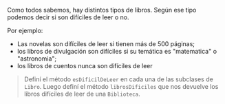 Como todos sabemos, hay distintos tipos de libros. Según ese tipo podemos decir si son difíciles de leer o no.

Por ejemplo:

* Las novelas son difíciles de leer si tienen más de 500 páginas;
* los libros de divulgación son difíciles si su temática es "matematica" o "astronomia";
* los libros de cuentos nunca son difíciles de leer


> Definí el método `esDificilDeLeer` en cada una de las subclases de `Libro`. Luego definí el método `librosDificiles` que nos devuelve los libros difíciles de leer de una `Biblioteca`.
